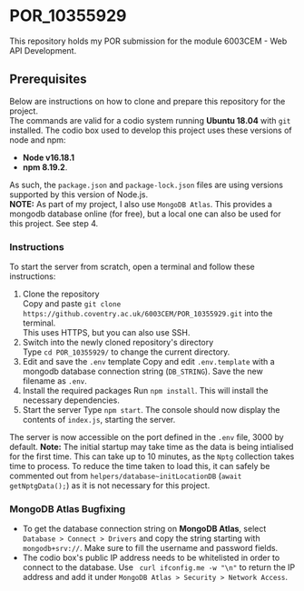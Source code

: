 # POR_10355929
This repository holds my POR submission for the module 6003CEM - Web API Development.  

## Prerequisites
Below are instructions on how to clone and prepare this repository for the project.  
The commands are valid for a codio system running **Ubuntu 18.04** with `git` installed.
The codio box used to develop this project uses these versions of node and npm:  
- **Node v16.18.1**
- **npm 8.19.2**.   

As such, the `package.json` and `package-lock.json` files are using versions supported by this version of Node.js.  
**NOTE:** As part of my project, I also use `MongoDB Atlas`. This provides a mongodb database online (for free), but a local one can also be used for this project. See step 4.
### Instructions
To start the server from scratch, open a terminal and follow these instructions:
1. Clone the repository  
Copy and paste `git clone https://github.coventry.ac.uk/6003CEM/POR_10355929.git` into the terminal.  
This uses HTTPS, but you can also use SSH.
2. Switch into the newly cloned repository's directory  
Type `cd POR_10355929/` to change the current directory.
3. Edit and save the `.env` template
Copy and edit `.env.template` with a mongodb database connection string (`DB_STRING`). Save the new filename as `.env`.
4. Install the required packages
Run `npm install`. This will install the necessary dependencies.
5. Start the server
Type `npm start`. The console should now display the contents of `index.js`, starting the server.

The server is now accessible on the port defined in the `.env` file, 3000 by default.
**Note:** The initial startup may take time as the data is being intialised for the first time. This can take up to 10 minutes, as the `Nptg` collection takes time to process. To reduce the time taken to load this, it can safely be commented out from `helpers/database~initLocationDB` (`await getNptgData();`) as it is not necessary for this project.

### MongoDB Atlas Bugfixing
- To get the database connection string on **MongoDB Atlas**, select `Database > Connect > Drivers` and copy the string starting with `mongodb+srv://`. Make sure to fill the username and password fields.
- The codio box's public IP address needs to be whitelisted in order to connect to the database. Use ` curl ifconfig.me -w "\n"` to return the IP address and add it under `MongoDB Atlas > Security > Network Access`. 
